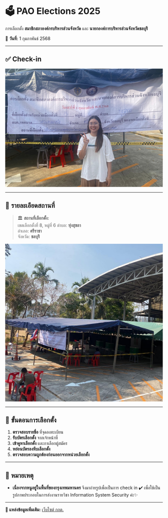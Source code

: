 # 🗳️ PAO Elections 2025  

การเลือกตั้ง **สมาชิกสภาองค์กรบริหารส่วนจังหวัด** และ **นายกองค์การบริหารส่วนจังหวัดชลบุรี**  

📅 **วันที่:** 1 กุมภาพันธ์ 2568  

---

## ✅ **Check-in**  
![Check-in](image/MEITU_20250308_114345776.jpg)  

---

## 📍 **รายละเอียดสถานที่**  
> 🏛️ **สถานที่เลือกตั้ง:**  
> เขตเลือกตั้งที่ 8, หมู่ที่ 6
> ตำบล: **ทุ่งสุขลา**  
> อำเภอ: **ศรีราชา**  
> จังหวัด: **ชลบุรี**  

![Voting Location](image/IMG_20250308_125925.jpg)  

---

## 📌 **ขั้นตอนการเลือกตั้ง**  
1. **ตรวจสอบรายชื่อ** ที่จุดลงทะเบียน  
2. **รับบัตรเลือกตั้ง** จากเจ้าหน้าที่  
3. **เข้าคูหาเลือกตั้ง** และกาเลือกผู้สมัคร  
4. **หย่อนบัตรลงหีบเลือกตั้ง**  
5. **ตรวจสอบความถูกต้องก่อนออกจากหน่วยเลือกตั้ง**  

---

## 📜 **หมายเหตุ**  
- **เนื่องจากหนูอยู่ในพื้นที่ของกรุงเทพมหานคร** จึงมาถ่ายรูปเพื่อเป็นการ check in ✔️ เพื่อใช้เป็นรูปภาพประกอบในการส่งงานรายวิชา Information System Security ค่ะ✨

---

**🔗 แหล่งข้อมูลเพิ่มเติม:** [เว็บไซต์ กกต.](https://www.ect.go.th/)  
